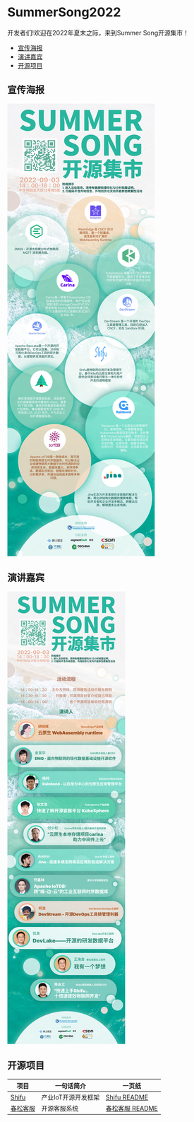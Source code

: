 # SummerSong2022

开发者们!欢迎在2022年夏末之际，来到Summer Song开源集市！

  - [宣传海报](#宣传海报)
  - [演讲嘉宾](#演讲嘉宾)
  - [开源项目](#开源项目)

## 宣传海报
![projects](img/projects.jpeg)

## 演讲嘉宾
![speakers](img/speakers.jpeg)

## 开源项目

| 项目 | 一句话简介 | 一页纸 |
|--|--|--|
| [Shifu](https://github.com/Edgenesis/shifu) | 产业IoT开源开发框架 | [Shifu README](shifu/README.md]) |
| [春松客服](https://www.cskefu.com) | 开源客服系统 | [春松客服 README](春松客服/README.md]) |

